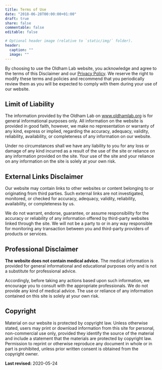 ```yaml
---
title: Terms of Use
date: "2018-06-28T00:00:00+01:00"
draft: true
share: false
commentable: false
editable: false

# Optional header image (relative to `static/img/` folder).
header:
  caption: ""
  image: ""
---
```


By choosing to use the Oldham Lab website, you acknowledge and agree to the terms of this Disclaimer and our [Privacy Policy](/privacy). We reserve the right to modify these terms and policies and recommend that you periodically review them as you will be expected to comply with them during your use of our website. 

## Limit of Liability

The information provided by the Oldham Lab on www.oldhamlab.org is for general informational purposes only. All information on the website is provided in good faith, however, we make no representation or warranty of any kind, express or implied, regarding the accuracy, adequacy, validity, reliability, availability, or completeness of any information on our website.

Under no circumstances shall we have any liability to you for any loss or damage of any kind incurred as a result of the use of the site or reliance on any information provided on the site. Your use of the site and your reliance on any information on the site is solely at your own risk.

## External Links Disclaimer

Our website may contain links to other websites or content belonging to or originating from third parties. Such external links are not investigated, monitored, or checked for accuracy, adequacy, validity, reliability, availability, or completeness by us. 

We do not warrant, endorse, guarantee, or assume responsibility for the accuracy or reliability of any information offered by third-party websites linked through the site. We will not be a party to or in any way responsible for monitoring any transaction between you and third-party providers of products or services. 

## Professional Disclaimer

**The website does not contain medical advice.** The medical information is provided for general informational and educational purposes only and is not a substitute for professional advice. 

Accordingly, before taking any actions based upon such information, we encourage you to consult with the appropriate professionals. We do not provide any kind of medical advice. The use or reliance of any information contained on this site is solely at your own risk. 

## Copyright

Material on our website is protected by copyright law. Unless otherwise stated, users may print or download information from this site for personal, non-commercial use only, provided they identify the source of the material and include a statement that the materials are protected by copyright law. Permission to reprint or otherwise reproduce any document in whole or in part is prohibited, unless prior written consent is obtained from the copyright owner. 

**Last revised:** 2020-05-24
